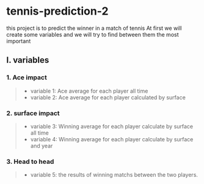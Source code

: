 # tennis-prediction-2

this project is to predict the winner in a match of tennis
At first we will create some variables and we will try to find between them the most important

## I. variables

### 1. Ace impact
> * variable 1: Ace average for each player all time
> * variable 2: Ace average for each player calculated by surface

### 2. surface impact
> * variable 3: Winning average for each player calculate by surface all time
> * variable 4: Winning average for each player calculate by surface and year

### 3. Head to head
> * variable 5: the results of winning matchs between the two players.